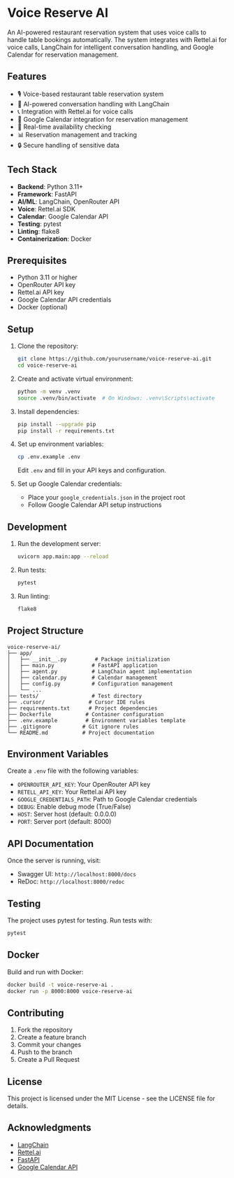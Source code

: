 # Voice Reserve AI

An AI-powered restaurant reservation system that uses voice calls to handle table bookings automatically. The system integrates with Rettel.ai for voice calls, LangChain for intelligent conversation handling, and Google Calendar for reservation management.

## Features

- 🎙️ Voice-based restaurant table reservation system
- 🤖 AI-powered conversation handling with LangChain
- 📞 Integration with Rettel.ai for voice calls
- 📅 Google Calendar integration for reservation management
- 🔄 Real-time availability checking
- 📊 Reservation management and tracking
- 🔒 Secure handling of sensitive data

## Tech Stack

- **Backend**: Python 3.11+
- **Framework**: FastAPI
- **AI/ML**: LangChain, OpenRouter API
- **Voice**: Rettel.ai SDK
- **Calendar**: Google Calendar API
- **Testing**: pytest
- **Linting**: flake8
- **Containerization**: Docker

## Prerequisites

- Python 3.11 or higher
- OpenRouter API key
- Rettel.ai API key
- Google Calendar API credentials
- Docker (optional)

## Setup

1. Clone the repository:
   ```bash
   git clone https://github.com/yourusername/voice-reserve-ai.git
   cd voice-reserve-ai
   ```

2. Create and activate virtual environment:
   ```bash
   python -m venv .venv
   source .venv/bin/activate  # On Windows: .venv\Scripts\activate
   ```

3. Install dependencies:
   ```bash
   pip install --upgrade pip
   pip install -r requirements.txt
   ```

4. Set up environment variables:
   ```bash
   cp .env.example .env
   ```
   Edit `.env` and fill in your API keys and configuration.

5. Set up Google Calendar credentials:
   - Place your `google_credentials.json` in the project root
   - Follow Google Calendar API setup instructions

## Development

1. Run the development server:
   ```bash
   uvicorn app.main:app --reload
   ```

2. Run tests:
   ```bash
   pytest
   ```

3. Run linting:
   ```bash
   flake8
   ```

## Project Structure

```
voice-reserve-ai/
├── app/
│   ├── __init__.py         # Package initialization
│   ├── main.py            # FastAPI application
│   ├── agent.py           # LangChain agent implementation
│   ├── calendar.py        # Calendar management
│   ├── config.py          # Configuration management
│   └── ...
├── tests/                 # Test directory
├── .cursor/              # Cursor IDE rules
├── requirements.txt      # Project dependencies
├── Dockerfile           # Container configuration
├── .env.example         # Environment variables template
├── .gitignore          # Git ignore rules
└── README.md           # Project documentation
```

## Environment Variables

Create a `.env` file with the following variables:
- `OPENROUTER_API_KEY`: Your OpenRouter API key
- `RETELL_API_KEY`: Your Rettel.ai API key
- `GOOGLE_CREDENTIALS_PATH`: Path to Google Calendar credentials
- `DEBUG`: Enable debug mode (True/False)
- `HOST`: Server host (default: 0.0.0.0)
- `PORT`: Server port (default: 8000)

## API Documentation

Once the server is running, visit:
- Swagger UI: `http://localhost:8000/docs`
- ReDoc: `http://localhost:8000/redoc`

## Testing

The project uses pytest for testing. Run tests with:
```bash
pytest
```

## Docker

Build and run with Docker:
```bash
docker build -t voice-reserve-ai .
docker run -p 8000:8000 voice-reserve-ai
```

## Contributing

1. Fork the repository
2. Create a feature branch
3. Commit your changes
4. Push to the branch
5. Create a Pull Request

## License

This project is licensed under the MIT License - see the LICENSE file for details.

## Acknowledgments

- [LangChain](https://github.com/langchain-ai/langchain)
- [Rettel.ai](https://retellai.com/)
- [FastAPI](https://fastapi.tiangolo.com/)
- [Google Calendar API](https://developers.google.com/calendar) 